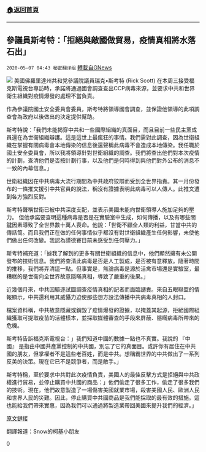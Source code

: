 ###  [:house:返回首頁](https://github.com/ourhimalayas/txt)
---

## 參議員斯考特：「拒絕與敵國做貿易，疫情真相將水落石出」
`2020-05-07 04:43 秘密翻译组` [轉載自GNews](https://gnews.org/zh-hant/196202/)

![](https://s3.amazonaws.com/gnews-media-offload/wp-content/uploads/2020/05/07043836/1-42.jpg)
美國佛羅里達州共和党參議院議員瑞克•斯考特 (Rick Scott) 在本周三接受福克斯電視台專訪時，承諾將通過國會調查查出CCP病毒來源，並要求中共和世界衛生組織對疫情爆發的處理不當負責。

作為參議院國土安全委員會委員，斯考特將領導國會調查，並保證他領導的此項調查會為政府以後做出的決定提供幫助。

斯考特說：「我們未能揭穿中共和一些國際組織的真面目，而且目前一些民主黨成員還在為世衛組織辯護。這是這世上最瘋狂的事情。我們需對此調查，因為世衛組織在掌握有關病毒會本地傳染的信息後還聲稱此病毒不會造成本地傳染。我任職於國土安全委員會，所以我將領導針對世衛組織的調查。我們將查出他們對本次疫情的計劃，查清他們是否按計劃行事，以及他們是何時得到與他們對外公布的消息不一致的內幕信息。」

世衛組織因在中共病毒大流行期間為中共政府狡辯而受到全世界指責。其一月份發布的一條推文援引中共官員的說法，稱沒有證據表明此病毒可以人傳人。此推文遭到各方強烈反對。

斯考特聲稱世衛已被中共深度支配，並表示美國未能向世衛領導人施加足夠的壓力。 但他承諾要查明這種病毒是否是在實驗室中生成，如何傳播，以及有哪些關鍵因素導致了全世界數十萬人喪命。他說：「世衛不顧全人類的利益，甘當中共的傳話筒。而且我們正在做的任何事情似乎都沒有對世衛組織產生任何影響，未使他們做出任何改變。我認為譚德賽目前未感受到任何壓力。」

斯考特補充道：「據我了解到的更多有關世衛組織的信息中，他們顯然擁有未公開發布的技術信息。我們將查清此病毒是否是人工製成，是否被有意釋放。隨著時間的推移，我們將弄清這一點。但事實是，無論病毒是源於活禽市場還是實驗室，最糟糕的是世衛向全世界故意隱瞞真相，導致了嚴重的後果。」

近幾個月來，中共因驅逐試圖調查疫情真相的記者而面臨譴責。來自五眼聯盟的情報顯示，中共還利用其威懾力迫使那些想方設法傳播中共病毒真相的人封口。

檔案資料稱，中共故意隱藏或銷毀了疫情爆發的證據，以掩蓋其起源，拒絕國際組織獲取可提取疫苗的活體樣本，並採取媒體審查的手段來屏蔽、隱瞞病毒所帶來的危機。

斯考特告訴福克斯電視台：」我們知道中國的數據一點也不真實。我說的 『中國』 是指由中國共產黨控制的中共國，別忘了它的真面目。或許你有居住在中共國的朋友，但掌權者不是這些老百姓，而是中共。想稱霸世界的中共做出了一系列反美的決策。現在它已不是競爭者，而是敵手。」

斯考特稱，至於要求中共對此次疫情負責，美國人的最佳反擊方式是拒絕與中共政權進行貿易，並停止購買中共國的商品：」他們偷走了很多工作，偷走了很多我們的技術。現在，他們故意製造了一場傷害美國就業市場，殺害美國人民、歐洲人民和世界人民的災難。因此，停止購買中共國商品是我們能採取的最有效的措施。這也能給我們帶來實惠，因為我們可以通過將製造業帶回美國來提升我們的經濟。」

[原文鏈接](https://www.foxnews.com/politics/exclusive-sen-rick-scott-interviewhttps://www.foxnews.com/politics/exclusive-sen-rick-scott-interview)

翻譯報道：Snow的柯基小朋友

0
